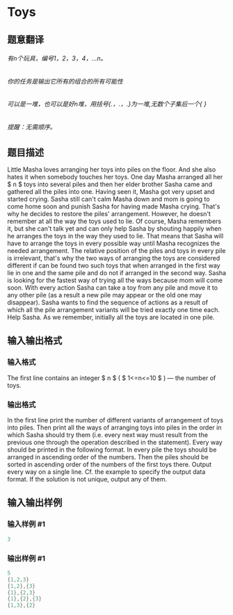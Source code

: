 # Toys

## 题意翻译

###### 有n个玩具，编号1，2，3，4，...n。

###### 你的任务是输出它所有的组合的所有可能性

###### 可以是一堆，也可以是好n堆，用括号{.，.，.}为一堆,无数个子集后一个{ }

###### 提醒：无需顺序。

## 题目描述

Little Masha loves arranging her toys into piles on the floor. And she also hates it when somebody touches her toys. One day Masha arranged all her $ n $ toys into several piles and then her elder brother Sasha came and gathered all the piles into one. Having seen it, Masha got very upset and started crying. Sasha still can't calm Masha down and mom is going to come home soon and punish Sasha for having made Masha crying. That's why he decides to restore the piles' arrangement. However, he doesn't remember at all the way the toys used to lie. Of course, Masha remembers it, but she can't talk yet and can only help Sasha by shouting happily when he arranges the toys in the way they used to lie. That means that Sasha will have to arrange the toys in every possible way until Masha recognizes the needed arrangement. The relative position of the piles and toys in every pile is irrelevant, that's why the two ways of arranging the toys are considered different if can be found two such toys that when arranged in the first way lie in one and the same pile and do not if arranged in the second way. Sasha is looking for the fastest way of trying all the ways because mom will come soon. With every action Sasha can take a toy from any pile and move it to any other pile (as a result a new pile may appear or the old one may disappear). Sasha wants to find the sequence of actions as a result of which all the pile arrangement variants will be tried exactly one time each. Help Sasha. As we remember, initially all the toys are located in one pile.

## 输入输出格式

### 输入格式

The first line contains an integer $ n $ ( $ 1<=n<=10 $ ) — the number of toys.

### 输出格式

In the first line print the number of different variants of arrangement of toys into piles. Then print all the ways of arranging toys into piles in the order in which Sasha should try them (i.e. every next way must result from the previous one through the operation described in the statement). Every way should be printed in the following format. In every pile the toys should be arranged in ascending order of the numbers. Then the piles should be sorted in ascending order of the numbers of the first toys there. Output every way on a single line. Cf. the example to specify the output data format. If the solution is not unique, output any of them.

## 输入输出样例

### 输入样例 #1

```cpp
3

```
### 输出样例 #1

```cpp
5
{1,2,3}
{1,2},{3}
{1},{2,3}
{1},{2},{3}
{1,3},{2}
```


